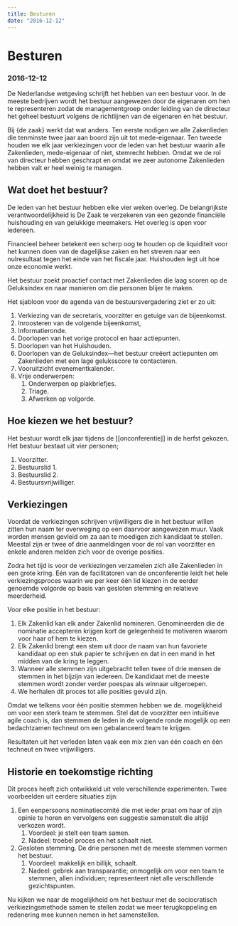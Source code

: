 ```yaml
---
title: Besturen
date: "2016-12-12"
---
```

# Besturen
### 2016-12-12

De Nederlandse wetgeving schrijft het hebben van een bestuur voor. In de meeste bedrijven wordt het bestuur aangewezen door de eigenaren om hen te representeren zodat de managementgroep onder leiding van de directeur het geheel bestuurt volgens de richtlijnen van de eigenaren en het bestuur.

Bij {de zaak} werkt dat wat anders. Ten eerste nodigen we alle Zakenlieden die tenminste twee jaar aan boord zijn uit tot mede-eigenaar. Ten tweede houden we elk jaar verkiezingen voor de leden van het bestuur waarin alle Zakenlieden, mede-eigenaar of niet, stemrecht hebben. Omdat we de rol van directeur hebben geschrapt en omdat we zeer autonome Zakenlieden hebben valt er heel weinig te managen.


## Wat doet het bestuur?

De leden van het bestuur hebben elke vier weken overleg. De belangrijkste verantwoordelijkheid is De Zaak te verzekeren van een gezonde financiële huishouding en van gelukkige meemakers. Het overleg is open voor iedereen.

Financieel beheer betekent een scherp oog te houden op de liquiditeit voor het kunnen doen van de dagelijkse zaken en het streven naar een nulresultaat tegen het einde van het fiscale jaar. Huishouden legt uit hoe onze economie werkt.

Het bestuur zoekt proactief contact met Zakenlieden die laag scoren op de Geluksindex en naar manieren om die personen blijer te maken.

Het sjabloon voor de agenda van de bestuursvergadering ziet er zo uit:

1. Verkiezing van de secretaris, voorzitter en getuige van de bijeenkomst.
1. Inroosteren van de volgende bijeenkomst,
1. Informatieronde.
1. Doorlopen van het vorige protocol en haar actiepunten.
1. Doorlopen van het Huishouden.
1. Doorlopen van de Geluksindex—het bestuur creëert actiepunten om Zakenlieden met een lage geluksscore te contacteren.
1. Vooruitzicht evenementkalender.
1. Vrije onderwerpen:
    1. Onderwerpen op plakbriefjes.
    1. Triage.
    1. Afwerken op volgorde.


## Hoe kiezen we het bestuur?

Het bestuur wordt elk jaar tijdens de [[onconferentie]] in de herfst gekozen. Het bestuur bestaat uit vier personen;

1. Voorzitter.
1. Bestuurslid 1.
1. Bestuurslid 2.
1. Bestuursvrijwilliger.


## Verkiezingen

Voordat de verkiezingen schrijven vrijwilligers die in het bestuur willen zitten hun naam ter overweging op een daarvoor aangewezen muur. Vaak worden mensen gevleid om za aan te moedigen zich kandidaat te stellen. Meestal zijn er twee of drie aanmeldingen voor de rol van voorzitter en enkele anderen melden zich voor de overige posities.

Zodra het tijd is voor de verkiezingen verzamelen zich alle Zakenlieden in een grote kring. Eén van de facilitatoren van de onconferentie leidt het hele verkiezingsproces waarin we per keer één lid kiezen in de eerder genoemde volgorde op basis van gesloten stemming en relatieve meerderheid.

Voor elke positie in het bestuur:

1. Elk Zakenlid kan elk ander Zakenlid nomineren.
Genomineerden die de nominatie accepteren krijgen kort de gelegenheid te motiveren waarom voor haar of hem te kiezen.
1. Elk Zakenlid brengt een stem uit door de naam van hun favoriete kandidaat op een stuk papier te schrijven en dat in een mand in het midden van de kring te leggen.
1. Wanneer alle stemmen zijn uitgebracht tellen twee of drie mensen de stemmen in het bijzijn van iedereen. De kandidaat met de meeste stemmen wordt zonder verder poespas als winnaar uitgeroepen.
1. We herhalen dit proces tot alle posities gevuld zijn.

Omdat we telkens voor één positie stemmen hebben we de. mogelijkheid om voor een sterk team te stemmen. Stel dat de voorzitter een intuïtieve agile coach is, dan stemmen de leden in de volgende ronde mogelijk op een bedachtzamen techneut om een gebalanceerd team te krijgen.

Resultaten uit het verleden laten vaak een mix zien van één coach en één techneut en twee vrijwilligers.


## Historie en toekomstige richting

Dit proces heeft zich ontwikkeld uit vele verschillende experimenten. Twee voorbeelden uit eerdere situaties zijn:

1. Een eenpersoons nominatiecomité die met ieder praat om haar of zijn opinie te horen en vervolgens een suggestie samenstelt die altijd verkozen wordt.
    1. Voordeel: je stelt een team samen.
    1. Nadeel: troebel proces en het schaalt niet.
1. Gesloten stemming. De drie personen met de meeste stemmen vormen het bestuur.
    1. Voordeel: makkelijk en billijk, schaalt.
    1. Nadeel: gebrek aan transparantie; onmogelijk om voor een team te stemmen, allen individuen; representeert niet alle verschillende gezichtspunten.

Nu kijken we naar de mogelijkheid om het bestuur met de sociocratisch verkiezingsmethode samen te stellen zodat we meer terugkoppeling en redenering mee kunnen nemen in het samenstellen.